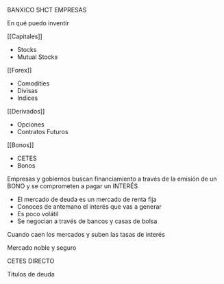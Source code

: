 BANXICO
SHCT
EMPRESAS

En qué puedo inventir

[[Capitales]]

* Stocks
* Mutual Stocks

[[Forex]]

* Comodities
* Divisas
* Indices

[[Derivados]]

* Opciones
* Contratos Futuros

[[Bonos]]

* CETES
* Bonos


Empresas y gobiernos buscan financiamiento a través de la emisión de un BONO y se comprometen a pagar un INTERÉS 

* El mercado de deuda es un mercado de renta fija
* Conoces de antemano el interés que vas a generar
* Es poco volátil
* Se negocian a través de bancos y casas de bolsa

Cuando caen los mercados y suben las tasas de interés

Mercado noble y seguro

CETES DIRECTO

Titulos de deuda

